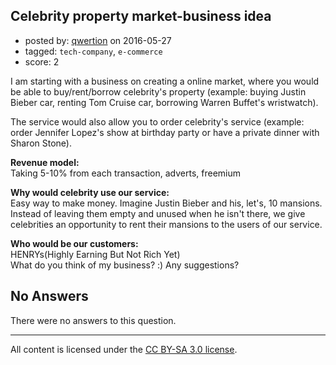 ## Celebrity property market-business idea

- posted by: [qwertion](https://stackexchange.com/users/8526379/qwertion) on 2016-05-27
- tagged: `tech-company`, `e-commerce`
- score: 2

<p>I am starting with a business on creating a online market, where you would be able to buy/rent/borrow celebrity's property (example: buying Justin Bieber car, renting Tom Cruise car, borrowing Warren Buffet's wristwatch). </p>

<p>The service would also allow you to order celebrity's service (example: order Jennifer Lopez's show at birthday party or have a private dinner with Sharon Stone).  </p>

<p><strong>Revenue model:</strong> <br />
Taking 5-10% from each transaction, adverts, freemium </p>

<p><strong>Why would celebrity use our service:</strong><br /> Easy way to make money. Imagine Justin Bieber and his, let's, 10 mansions. Instead of leaving them empty and unused when he isn't there, we give celebrities an opportunity to rent their mansions to the users of our service.  </p>

<p><strong>Who would be our customers:</strong><br /> HENRYs(Highly Earning But Not Rich Yet)<br>
What do you think of my business? :)  Any suggestions?</p>


## No Answers

There were no answers to this question.


---

All content is licensed under the [CC BY-SA 3.0 license](https://creativecommons.org/licenses/by-sa/3.0/).
